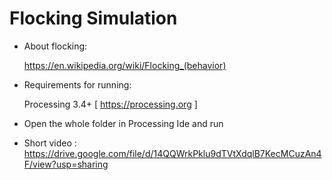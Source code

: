 # Flocking Simulation

- About flocking:

    https://en.wikipedia.org/wiki/Flocking_(behavior)

- Requirements for running:

    Processing 3.4+   [ https://processing.org ]

- Open the whole folder in Processing Ide and run


- Short video : 
https://drive.google.com/file/d/14QQWrkPklu9dTVtXdqlB7KecMCuzAn4F/view?usp=sharing




